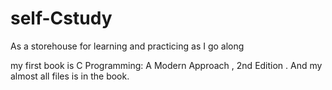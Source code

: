 # self-Cstudy
As a storehouse for learning and practicing as I go along

my first book is C Programming: A Modern Approach , 2nd Edition  . And my almost all files is in the book.
